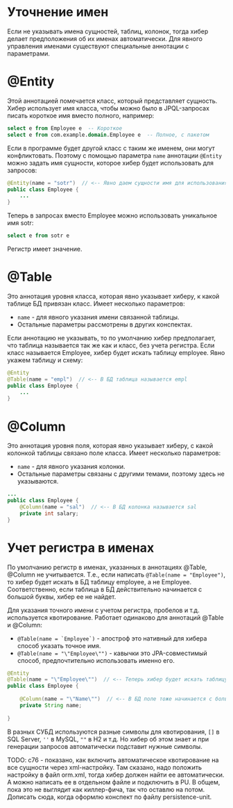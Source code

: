 # Уточнение имен

Если не указывать имена сущностей, таблиц, колонок, тогда хибер делает предположения об их именах автоматически. Для явного управления именами существуют специальные аннотации с параметрами.

# @Entity

Этой аннотацией помечается класс, который представляет сущность. Хибер использует имя класса, чтобы можно было в JPQL-запросах писать короткое имя вместо полного, например:

```sql
select e from Employee e  -- Короткое
select e from com.example.domain.Employee e  -- Полное, с пакетом
```

Если в программе будет другой класс с таким же именем, они могут конфликтовать. Поэтому с помощью параметра `name` аннотации `@Entity` можно задать имя сущности, которое хибер будет использовать для запросов:

```java
@Entity(name = "sotr")  // <-- Явно даем сущности имя для использования в JPQL
public class Employee {
    ...
}
```

Теперь в запросах вместо Employee можно использовать уникальное имя sotr:

```sql
select e from sotr e
```

Регистр имеет значение.

# @Table

Это аннотация уровня класса, которая явно указывает хиберу, к какой таблице БД привязан класс. Имеет несколько параметров:

* `name` - для явного указания имени связанной таблицы.
* Остальные параметры рассмотрены в других конспектах.

Если аннотацию не указывать, то по умолчанию хибер предполагает, что таблица называется так же как и класс, без учета регистра. Если класс называется Employee, хибер будет искать таблицу employee. Явно укажем таблицу и схему:

```java
@Entity
@Table(name = "empl")  // <-- В БД таблица называется empl
public class Employee {
    ...
}
```

# @Column

Это аннотация уровня поля, которая явно указывает хиберу, с какой колонкой таблицы связано поле класса. Имеет несколько параметров:

* `name` - для явного указания колонки.
* Остальные параметры связаны с другими темами, поэтому здесь не указываются.

```java
...
public class Employee {
    @Column(name = "sal")  // <-- В БД колонка называется sal
    private int salary;
}
```

# Учет регистра в именах

По умолчанию регистр в именах, указанных в аннотациях @Table, @Column не учитывается. Т.е., если написать `@Table(name = "Employee")`, то хибер будет искать в БД таблицу employee, а не Employee. Соответственно, если таблица в БД действительно начинается с большой буквы, хибер ее не найдет.

Для указания точного имени с учетом регистра, пробелов и т.д. используется квотирование. Работает одинаково для аннотаций @Table и @Column:

* ``@Table(name = `Employee`)`` - апостроф это нативный для хибера способ указать точное имя.
* `@Table(name = "\"Employee\"")` - кавычки это JPA-совместимый способ, предпочтительно использовать именно его.

```java
@Entity
@Table(name = "\"Employee\"")  // <-- Теперь хибер будет искать таблицу Employee, а не employee
public class Employee {
    
    @Column(name = "\"Name\"")  // <-- В БД поле тоже начинается с большой буквы
    private String name;
    
}
```

В разных СУБД используются разные символы для квотирования, `[]` в SQL Server, `''` в MySQL, `""` в H2 и т.д. Но хибер об этом знает и при генерации запросов автоматически подставит нужные символы.

TODO: c76 - показано, как включить автоматическое квотирование на все сущности через xml-настройку. Там сказано, надо положить настройку в файл orm.xml, тогда хибер должен найти ее автоматически. А можно написать ее в отдельном файле и подключить в PU. В общем, пока это не выглядит как киллер-фича, так что оставлю на потом. Дописать сюда, когда оформлю конспект по файлу persistence-unit.